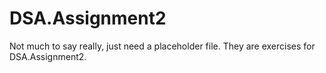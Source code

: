 # DSA.Assignment2
Not much to say really, just need a placeholder file. They are exercises for DSA.Assignment2.

